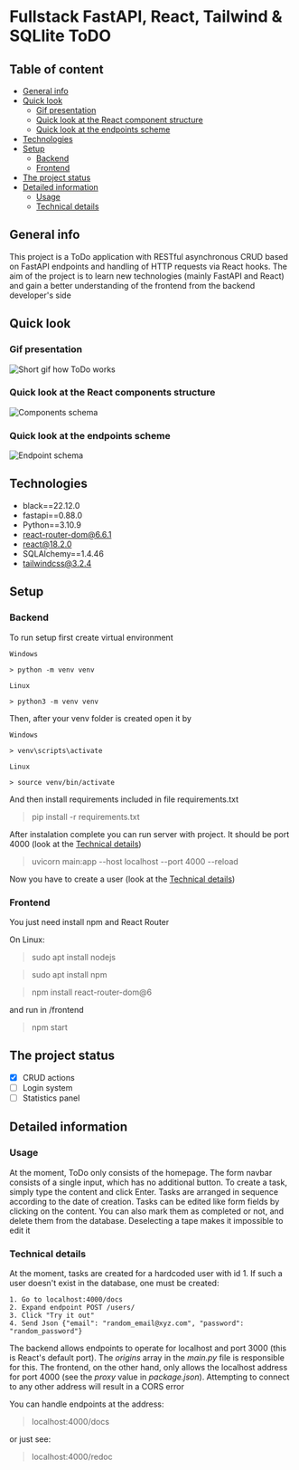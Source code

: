 # Fullstack FastAPI, React, Tailwind & SQLlite ToDO

## Table of content

* [General info](#general-info)
* [Quick look](#quick-look)
    + [Gif presentation](#gif-presentation)
    + [Quick look at the React component structure](#quick-look-at-the-react-component-structure)
    + [Quick look at the endpoints scheme](#quick-look-at-the-endpoints-scheme)
* [Technologies](#technologies)
* [Setup](#setup)
    + [Backend](#backend)
    + [Frontend](#frontend)
* [The project status](#the-project-status)
* [Detailed information](#detailed-information)
    + [Usage](#usage)
    + [Technical details](#technical-details)

## General info

This project is a ToDo application with RESTful asynchronous CRUD based on FastAPI endpoints and handling of HTTP requests via React hooks. The aim of the project is to learn new technologies (mainly FastAPI and React) and gain a better understanding of the frontend from the backend developer's side

## Quick look

### Gif presentation

![Short gif how ToDo works](https://i.imgur.com/sfKfdOd.gif)

### Quick look at the React components structure

![Components schema](https://i.imgur.com/cR0Sj2v.jpg)

### Quick look at the endpoints scheme

![Endpoint schema](https://i.imgur.com/nn0O8hA.png)

## Technologies

- black==22.12.0 
- fastapi==0.88.0 
- Python==3.10.9 
- react-router-dom@6.6.1 
- react@18.2.0 
- SQLAlchemy==1.4.46 
- tailwindcss@3.2.4

## Setup

### Backend

To run setup first create virtual environment

    Windows

    > python -m venv venv

    Linux

    > python3 -m venv venv

Then, after your venv folder is created open it by

    Windows

    > venv\scripts\activate

    Linux

    > source venv/bin/activate

And then install requirements included in file requirements.txt

> pip install -r requirements.txt

After instalation complete you can run server with project. It should be port 4000 (look at the [Technical details](#technical-details))

> uvicorn main:app --host localhost --port 4000 --reload

Now you have to create a user (look at the [Technical details](#technical-details))

### Frontend

You just need install npm and React Router

On Linux:

> sudo apt install nodejs

> sudo apt install npm

> npm install react-router-dom@6

and run in /frontend

> npm start

## The project status 

- [x] CRUD actions
- [ ] Login system
- [ ] Statistics panel 

## Detailed information

### Usage

At the moment, ToDo only consists of the homepage. The form navbar consists of a single input, which has no additional button. To create a task, simply type the content and click Enter. Tasks are arranged in sequence according to the date of creation. Tasks can be edited like form fields by clicking on the content. You can also mark them as completed or not, and delete them from the database. Deselecting a tape makes it impossible to edit it

### Technical details

At the moment, tasks are created for a hardcoded user with id 1. If such a user doesn't exist in the database, one must be created:

    1. Go to localhost:4000/docs
    2. Expand endpoint POST /users/
    3. Click "Try it out"
    4. Send Json {"email": "random_email@xyz.com", "password": "random_password"}

The backend allows endpoints to operate for localhost and port 3000 (this is React's default port). The *origins* array in the *main.py* file is responsible for this. The frontend, on the other hand, only allows the localhost address for port 4000 (see the *proxy* value in *package.json*). Attempting to connect to any other address will result in a CORS error

You can handle endpoints at the address:

> localhost:4000/docs

or just see:

> localhost:4000/redoc
